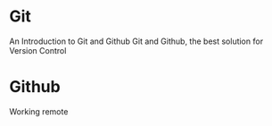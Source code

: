 # Git

An Introduction to Git and Github
Git and Github, the best solution for Version Control

# Github
Working remote
